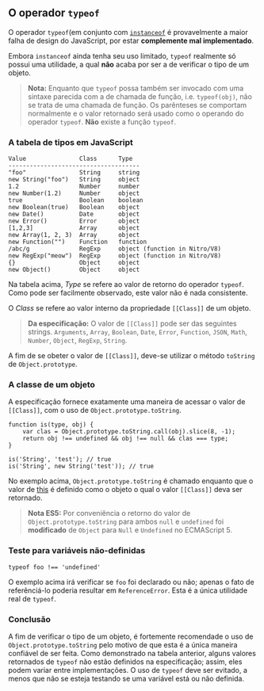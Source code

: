 ## O operador `typeof`

O operador `typeof`(em conjunto com
[`instanceof`](#types.instanceof) é provavelmente a maior falha de design do JavaScript,
por estar **complemente mal implementado**.

Embora `instanceof` ainda tenha seu uso limitado, `typeof` realmente só possui uma utilidade,
a qual **não** acaba por ser a de verificar o tipo de um objeto.

> **Nota:** Enquanto que `typeof` possa também ser invocado com uma sintaxe parecida com a de chamada de função, i.e.
> `typeof(obj)`, não se trata de uma chamada de função. Os parênteses se comportam normalmente
> e o valor retornado será usado como o operando do operador `typeof`.
> **Não** existe a função `typeof`.

### A tabela de tipos em JavaScript

    Value               Class      Type
    -------------------------------------
    "foo"               String     string
    new String("foo")   String     object
    1.2                 Number     number
    new Number(1.2)     Number     object
    true                Boolean    boolean
    new Boolean(true)   Boolean    object
    new Date()          Date       object
    new Error()         Error      object
    [1,2,3]             Array      object
    new Array(1, 2, 3)  Array      object
    new Function("")    Function   function
    /abc/g              RegExp     object (function in Nitro/V8)
    new RegExp("meow")  RegExp     object (function in Nitro/V8)
    {}                  Object     object
    new Object()        Object     object

Na tabela acima, *Type* se refere ao valor de retorno do operador `typeof`.
Como pode ser facilmente observado, este valor não é nada consistente.

O *Class* se refere ao valor interno da propriedade `[[Class]]` de um objeto.

> **Da especificação:** O valor de `[[Class]]` pode ser
> das seguintes strings. `Arguments`, `Array`, `Boolean`, `Date`, `Error`, 
> `Function`, `JSON`, `Math`, `Number`, `Object`, `RegExp`, `String`.

A fim de se obeter o valor de `[[Class]]`, deve-se utilizar o método 
`toString` de `Object.prototype`.

### A classe de um objeto

A especificação fornece exatamente uma maneira de acessar o valor de `[[Class]]`,
com o uso de `Object.prototype.toString`. 

    function is(type, obj) {
        var clas = Object.prototype.toString.call(obj).slice(8, -1);
        return obj !== undefined && obj !== null && clas === type;
    }
    
    is('String', 'test'); // true
    is('String', new String('test')); // true

No exemplo acima, `Object.prototype.toString` é chamado enquanto que o valor de [this](#function.this)
é definido como o objeto o qual  o valor `[[Class]]` deva ser retornado.

> **Nota ES5:** Por conveniência o retorno do valor de `Object.prototype.toString` 
> para ambos `null` e `undefined` foi **modificado** de `Object` para `Null` e 
> `Undefined` no ECMAScript 5.

### Teste para variáveis não-definidas

    typeof foo !== 'undefined'

O exemplo acima irá verificar se `foo` foi declarado ou não; apenas
o fato de referênciá-lo poderia resultar em `ReferenceError`. Esta é a única utilidade
real de `typeof`.

### Conclusão

A fim de verificar o tipo de um objeto, é fortemente recomendade o uso de 
`Object.prototype.toString` pelo motivo de que esta é a única maneira confiável de ser feita.
Como demonstrado na tabela anterior, alguns valores retornados de `typeof` não estão definidos na
especificação; assim, eles podem variar entre implementações.
O uso de `typeof` deve ser evitado, a menos que não se esteja testando se uma variável está ou não definida.


